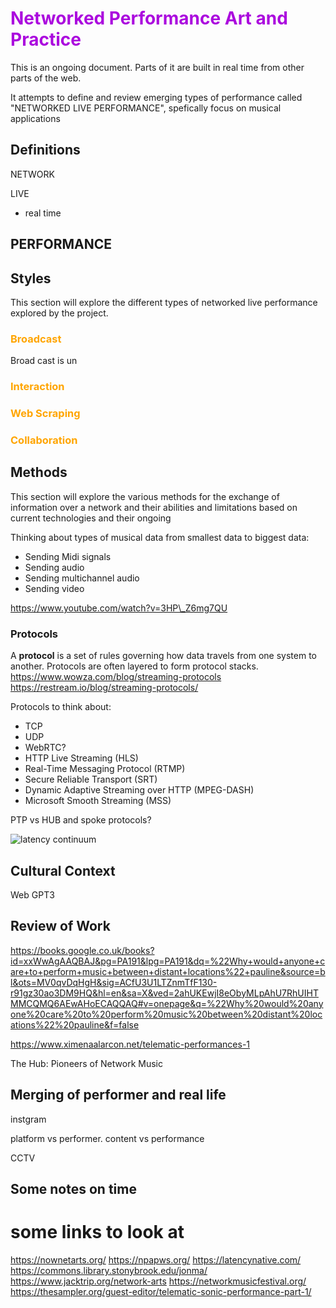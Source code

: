 # <span class="colour" style="color:rgb(171, 9, 222)">Networked Performance Art and Practice</span>

This is an ongoing document. Parts of it are built in real time from other parts of the web.

It attempts to define and review emerging types of performance called "NETWORKED LIVE PERFORMANCE", spefically focus on musical applications

## Definitions

NETWORK

LIVE

* real time

## PERFORMANCE

## Styles

This section will explore the different types of networked live performance explored by the project.

### <span class="colour" style="color:orange">Broadcast</span>

Broad cast is un

### <span class="colour" style="color:orange">Interaction</span>

### <span class="colour" style="color:orange">Web Scraping</span>

### <span class="colour" style="color:orange">Collaboration</span>

## Methods

This section will explore the various methods for the exchange of information over a network and their abilities and limitations based on current technologies and their ongoing

Thinking about types of musical data from smallest data to biggest data:

* Sending Midi signals
* Sending audio
* Sending multichannel audio
* Sending video

https://www.youtube.com/watch?v=3HP\_Z6mg7QU

### Protocols

A **protocol** is a set of rules governing how data travels from one system to another. Protocols are often layered to form protocol stacks.
https://www.wowza.com/blog/streaming-protocols
https://restream.io/blog/streaming-protocols/

Protocols to think about:

* TCP
* UDP
* WebRTC?
* HTTP Live Streaming (HLS)
* Real-Time Messaging Protocol (RTMP)
* Secure Reliable Transport (SRT)
* Dynamic Adaptive Streaming over HTTP (MPEG-DASH)
* Microsoft Smooth Streaming (MSS)

PTP vs HUB and spoke protocols?

![latency continuum](D:/Documents/MEGA/Creative-Infomatics/latency-continuum-2021-with-protocols-700x300-1.webp)

## Cultural Context

Web GPT3

## Review of Work

https://books.google.co.uk/books?id=xxWwAgAAQBAJ&pg=PA191&lpg=PA191&dq=%22Why+would+anyone+care+to+perform+music+between+distant+locations%22+pauline&source=bl&ots=MV0qvDqHgH&sig=ACfU3U1LTZnmTfF130-r91gz30ao3DM9HQ&hl=en&sa=X&ved=2ahUKEwjI8eObyMLpAhU7RhUIHTMMCQMQ6AEwAHoECAQQAQ#v=onepage&q=%22Why%20would%20anyone%20care%20to%20perform%20music%20between%20distant%20locations%22%20pauline&f=false

https://www.ximenaalarcon.net/telematic-performances-1

The Hub: Pioneers of Network Music

## Merging of performer and real life

instgram

platform vs performer. content vs performance

CCTV

## Some notes on time

# some links to look at

https://nownetarts.org/
https://npapws.org/
https://latencynative.com/
https://commons.library.stonybrook.edu/jonma/
https://www.jacktrip.org/network-arts
https://networkmusicfestival.org/
https://thesampler.org/guest-editor/telematic-sonic-performance-part-1/